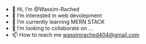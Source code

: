 - 👋 Hi, I’m @Wassim-Rached
- 👀 I’m interested in web devolepment
- 🌱 I’m currently learning MERN STACK
- 💞️ I’m looking to collaborate on ...
- 📫 How to reach me wassimrached404@gmail.com

<!---
Wassim-Rached/Wassim-Rached is a ✨ special ✨ repository because its `README.md` (this file) appears on your GitHub profile.
You can click the Preview link to take a look at your changes.
--->
